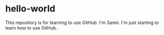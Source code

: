 # hello-world
This repository is for learning to use GitHub. I'm Samir. I'm just starting to learn how to use GitHub.
